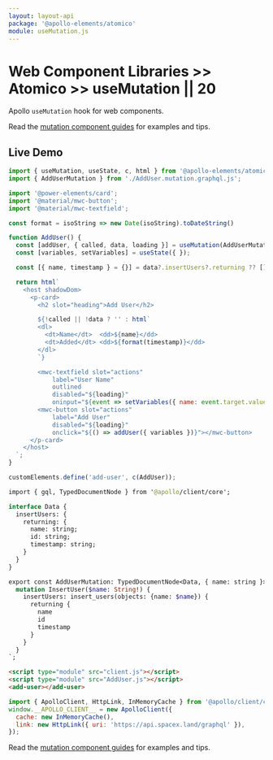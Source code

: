 ```yaml
---
layout: layout-api
package: '@apollo-elements/atomico'
module: useMutation.js
---
```

<!-- ----------------------------------------------------------------------------------------
     Welcome! This file includes automatically generated API documentation.
     To edit the docs that appear within, find the original source file under `packages/*`,
     corresponding to the package name and module in this YAML front-matter block.
     Thank you for your interest in Apollo Elements 😁
------------------------------------------------------------------------------------------ -->

# Web Component Libraries >> Atomico >> useMutation || 20

Apollo `useMutation` hook for web components.

Read the [mutation component guides](../../../../guides/usage/mutations/) for examples and tips.

## Live Demo

```js playground use-mutation AddUser.js
import { useMutation, useState, c, html } from '@apollo-elements/atomico';
import { AddUserMutation } from './AddUser.mutation.graphql.js';

import '@power-elements/card';
import '@material/mwc-button';
import '@material/mwc-textfield';

const format = isoString => new Date(isoString).toDateString()

function AddUser() {
  const [addUser, { called, data, loading }] = useMutation(AddUserMutation);
  const [variables, setVariables] = useState({ });

  const [{ name, timestamp } = {}] = data?.insertUsers?.returning ?? [];

  return html`
    <host shadowDom>
      <p-card>
        <h2 slot="heading">Add User</h2>

        ${!called || !data ? '' : html`
        <dl>
          <dt>Name</dt>  <dd>${name}</dd>
          <dt>Added</dt> <dd>${format(timestamp)}</dd>
        </dl>
        `}

        <mwc-textfield slot="actions"
            label="User Name"
            outlined
            disabled="${loading}"
            oninput="${event => setVariables({ name: event.target.value })}"></mwc-textfield>
        <mwc-button slot="actions"
            label="Add User"
            disabled="${loading}"
            onclick="${() => addUser({ variables })}"></mwc-button>
      </p-card>
    </host>
  `;
}

customElements.define('add-user', c(AddUser));
```

```graphql playground-file use-mutation AddUser.mutation.graphql.js
import { gql, TypedDocumentNode } from '@apollo/client/core';

interface Data {
  insertUsers: {
    returning: {
      name: string;
      id: string;
      timestamp: string;
    }
  }
}

export const AddUserMutation: TypedDocumentNode<Data, { name: string }> = gql`
  mutation InsertUser($name: String!) {
    insertUsers: insert_users(objects: {name: $name}) {
      returning {
        name
        id
        timestamp
      }
    }
  }
`;
```

```html playground-file use-mutation index.html
<script type="module" src="client.js"></script>
<script type="module" src="AddUser.js"></script>
<add-user></add-user>
```

```js playground-file use-mutation client.js
import { ApolloClient, HttpLink, InMemoryCache } from '@apollo/client/core';
window.__APOLLO_CLIENT__ = new ApolloClient({
  cache: new InMemoryCache(),
  link: new HttpLink({ uri: 'https://api.spacex.land/graphql' }),
});
```

Read the [mutation component guides](/guides/usage/mutations/) for examples and tips.
